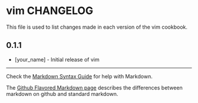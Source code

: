 vim CHANGELOG
=============

This file is used to list changes made in each version of the vim cookbook.

0.1.1
-----
- [your_name] - Initial release of vim

- - -
Check the [Markdown Syntax Guide](http://daringfireball.net/projects/markdown/syntax) for help with Markdown.

The [Github Flavored Markdown page](http://github.github.com/github-flavored-markdown/) describes the differences between markdown on github and standard markdown.
